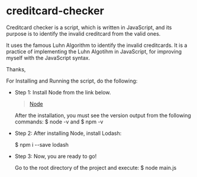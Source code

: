 ﻿# creditcard-checker

Creditcard checker is a script, which is written in JavaScript, and its purpose is to identify the invalid creditcard from the valid ones.

It uses the famous Luhn Algorithm to identify the invalid creditcards.
It is a practice of implementing the Luhn Algotihm in JavaScript, for improving myself with the JavaScript syntax.

Thanks,


For Installing and Running the script, do the following: 

+ Step 1: 
    Install Node from the link below.
    > [Node](https://nodejs.org/en/download/current/)

    After the installation, you must see the version output from the following commands:
    $ node -v
    and
    $ npm -v

+ Step 2:
    After installing Node, install Lodash:

    $ npm i --save lodash

+ Step 3: Now, you are ready to go!

    Go to the root directory of the project and execute:
    $ node main.js

